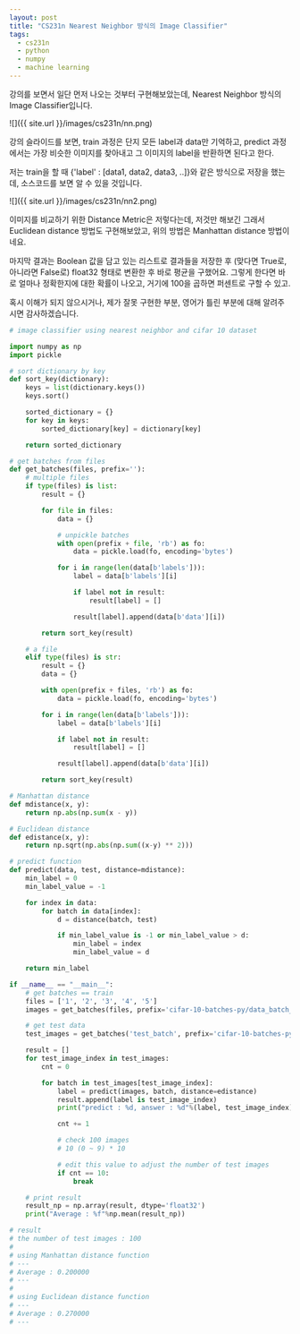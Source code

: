 ```yaml
---
layout: post
title: "CS231n Nearest Neighbor 방식의 Image Classifier"
tags:
  - cs231n
  - python
  - numpy
  - machine learning
---
```


강의를 보면서 일단 먼저 나오는 것부터 구현해보았는데, Nearest Neighbor 방식의 Image Classifier입니다.

![]({{ site.url }}/images/cs231n/nn.png)

강의 슬라이드를 보면, train 과정은 단지 모든 label과 data만 기억하고, predict 과정에서는 가장 비슷한 이미지를 찾아내고 그 이미지의 label을 반환하면 된다고 한다.

저는 train을 할 때 {'label' : [data1, data2, data3, ..]}와 같은 방식으로 저장을 했는데, 소스코드를 보면 알 수 있을 것입니다.

![]({{ site.url }}/images/cs231n/nn2.png)

이미지를 비교하기 위한 Distance Metric은 저렇다는데, 저것만 해보긴 그래서 Euclidean distance 방법도 구현해보았고, 위의 방법은 Manhattan distance 방법이네요.

마지막 결과는 Boolean 값을 담고 있는 리스트로 결과들을 저장한 후 (맞다면 True로, 아니라면 False로) float32 형태로 변환한 후 바로 평균을 구했어요. 그렇게 한다면 바로 얼마나 정확한지에 대한 확률이 나오고, 거기에 100을 곱하면 퍼센트로 구할 수 있고.

혹시 이해가 되지 않으시거나, 제가 잘못 구현한 부분, 영어가 틀린 부분에 대해 알려주시면 감사하겠습니다.

```python
# image classifier using nearest neighbor and cifar 10 dataset

import numpy as np
import pickle

# sort dictionary by key
def sort_key(dictionary):
    keys = list(dictionary.keys())
    keys.sort()

    sorted_dictionary = {}
    for key in keys:
        sorted_dictionary[key] = dictionary[key]

    return sorted_dictionary

# get batches from files
def get_batches(files, prefix=''):
    # multiple files
    if type(files) is list:
        result = {}

        for file in files:
            data = {}

            # unpickle batches
            with open(prefix + file, 'rb') as fo:
                data = pickle.load(fo, encoding='bytes')

            for i in range(len(data[b'labels'])):
                label = data[b'labels'][i]

                if label not in result:
                    result[label] = []

                result[label].append(data[b'data'][i])

        return sort_key(result)

    # a file
    elif type(files) is str:
        result = {}
        data = {}

        with open(prefix + files, 'rb') as fo:
            data = pickle.load(fo, encoding='bytes')

        for i in range(len(data[b'labels'])):
            label = data[b'labels'][i]

            if label not in result:
                result[label] = []

            result[label].append(data[b'data'][i])

        return sort_key(result)

# Manhattan distance
def mdistance(x, y):
    return np.abs(np.sum(x - y))

# Euclidean distance
def edistance(x, y):
    return np.sqrt(np.abs(np.sum((x-y) ** 2)))

# predict function
def predict(data, test, distance=mdistance):
    min_label = 0
    min_label_value = -1

    for index in data:
        for batch in data[index]:
            d = distance(batch, test)

            if min_label_value is -1 or min_label_value > d:
                min_label = index
                min_label_value = d

    return min_label

if __name__ == "__main__":
    # get batches == train
    files = ['1', '2', '3', '4', '5']
    images = get_batches(files, prefix='cifar-10-batches-py/data_batch_')

    # get test data
    test_images = get_batches('test_batch', prefix='cifar-10-batches-py/')

    result = []
    for test_image_index in test_images:
        cnt = 0

        for batch in test_images[test_image_index]:
            label = predict(images, batch, distance=edistance)
            result.append(label is test_image_index)
            print("predict : %d, answer : %d"%(label, test_image_index))

            cnt += 1

            # check 100 images
            # 10 (0 ~ 9) * 10

            # edit this value to adjust the number of test images
            if cnt == 10:
                break

    # print result
    result_np = np.array(result, dtype='float32')
    print("Average : %f"%np.mean(result_np))

# result
# the number of test images : 100
#
# using Manhattan distance function
# ---
# Average : 0.200000
# ---
#
# using Euclidean distance function
# ---
# Average : 0.270000
# ---
```
